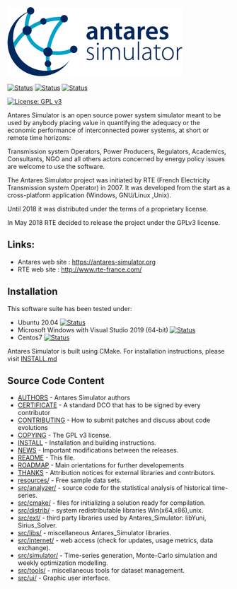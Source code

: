 ![antares logo](assets/antares.png)

[![Status][linux_system_svg]][linux_system_link]  [![Status][windows_vcpkg_svg]][windows_vcpkg_link] [![Status][centos7_system_svg]][centos7_system_link]

[![License: GPL v3](https://img.shields.io/badge/License-GPLv3-blue.svg)](https://www.gnu.org/licenses/gpl-3.0)


Antares Simulator is an open source power system simulator meant to be
used by anybody placing value in quantifying the adequacy or the
economic performance of interconnected power systems, at short or
remote time horizons:

Transmission system Operators, Power Producers, Regulators, Academics,
Consultants, NGO and all others actors concerned by energy policy issues
are welcome to use the software.

The Antares Simulator project was initiated by RTE (French Electricity
Transmission system Operator) in 2007. It was developed from the start
as a cross-platform application (Windows, GNU/Linux ,Unix).

Until 2018 it was distributed under the terms of a proprietary license.

In May 2018 RTE decided to release the project under the GPLv3 license.

## Links:

- Antares web site :  https://antares-simulator.org
- RTE web site  : http://www.rte-france.com/

## Installation

This software suite has been tested under:

*   Ubuntu 20.04 [![Status][linux_system_svg]][linux_system_link]
*   Microsoft Windows with Visual Studio 2019 (64-bit) [![Status][windows_vcpkg_svg]][windows_vcpkg_link]
*   Centos7 [![Status][centos7_system_svg]][centos7_system_link]

Antares Simulator is built using CMake.
For installation instructions, please visit [INSTALL.md](INSTALL.md)

## Source Code Content

* [AUTHORS](AUTHORS.txt)           -    Antares Simulator authors
* [CERTIFICATE](CERTIFICATE.txt)	 - A standard DCO that has to be signed by every contributor
* [CONTRIBUTING](CONTRIBUTING.txt)	     - How to submit patches and discuss about code evolutions
* [COPYING](COPYING.txt)            - The GPL v3 license.
* [INSTALL](INSTALL.md)           - Installation and building instructions.
* [NEWS](NEWS.md)                 - Important modifications between the releases.
* [README](README.md)             - This file.
* [ROADMAP](ROADMAP.txt)            - Main orientations for further developements
* [THANKS](THANKS.txt)             - Attribution notices for external libraries and contributors.
* [resources/](resources)	 - Free sample data sets.
* [src/analyzer/](src/analyzer)      - source code for the statistical analysis of historical time-series.
* [src/cmake/](src/cmake)        - files for initializing a solution ready for compilation.
* [src/distrib/](src/distrib)       - system redistributable libraries  Win(x64,x86),unix.
* [src/ext/](src/ext)     	 - third party libraries used by Antares_Simulator: libYuni, Sirius_Solver.
* [src/libs/](src/libs)		   - miscellaneous Antares_Simulator libraries.
* [src/internet/](src/internet)      - web access (check for updates, usage metrics, data exchange).
* [src/simulator/](src/simulator)     - Time-series generation, Monte-Carlo simulation and weekly optimization modelling.
* [src/tools/](src/tools)        - miscellaneous tools for dataset management.
* [src/ui/](src/ui)           - Graphic user interface. 

[linux_system_svg]: https://github.com/AntaresSimulatorTeam/Antares_Simulator/workflows/Linux%20CI%20(system%20libs)/badge.svg

[linux_system_link]: https://github.com/AntaresSimulatorTeam/Antares_Simulator/actions?query=workflow%3A"Linux%20CI%20(system%20libs)"

[windows_vcpkg_svg]: https://github.com/AntaresSimulatorTeam/Antares_Simulator/workflows/Windows%20CI%20(VCPKG)/badge.svg

[windows_vcpkg_link]: https://github.com/AntaresSimulatorTeam/Antares_Simulator/actions?query=workflow%3A"Windows%20CI%20(VCPKG)"

[centos7_system_svg]: https://github.com/AntaresSimulatorTeam/Antares_Simulator/workflows/Centos7%20CI%20(system%20libs)/badge.svg

[centos7_system_link]: https://github.com/AntaresSimulatorTeam/Antares_Simulator/actions?query=workflow%3A"Centos7%20CI%20(system%20libs)"

